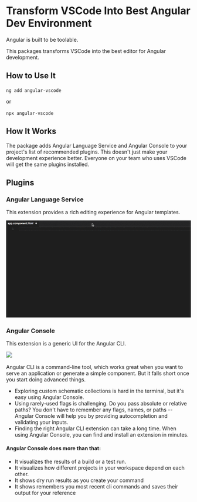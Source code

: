 # Transform VSCode Into Best Angular Dev Environment

Angular is built to be toolable. 

This packages transforms VSCode into the best editor for Angular development. 


## How to Use It


`ng add angular-vscode`

or 

`npx angular-vscode`


## How It Works

The package adds Angular Language Service and Angular Console to your project's list of recommended plugins. This doesn't just make your development experience better. Everyone on your team who uses VSCode will get the same plugins installed.



## Plugins

### Angular Language Service

This extension provides a rich editing experience for Angular templates.

<img src="https://github.com/angular/vscode-ng-language-service/raw/master/client/R67RcGftRS.gif">

### Angular Console

This extension is a generic UI for the Angular CLI.

<img src="https://raw.githubusercontent.com/nrwl/angular-console/master/static/angular-console-plugin.gif">


Angular CLI is a command-line tool, which works great when you want to serve an application or generate a simple component. But it falls short once you start doing advanced things.

- Exploring custom schematic collections is hard in the terminal, but it's easy using Angular Console.
- Using rarely-used flags is challenging. Do you pass absolute or relative paths? You don't have to remember any flags, names, or paths -- Angular Console will help you by providing autocompletion and validating your inputs.
- Finding the right Angular CLI extension can take a long time. When using Angular Console, you can find and install an extension in minutes.

#### Angular Console does more than that:

- It visualizes the results of a build or a test run.
- It visualizes how different projects in your workspace depend on each other.
- It shows dry run results as you create your command
- It shows remembers you most recent cli commands and saves their output for your reference
